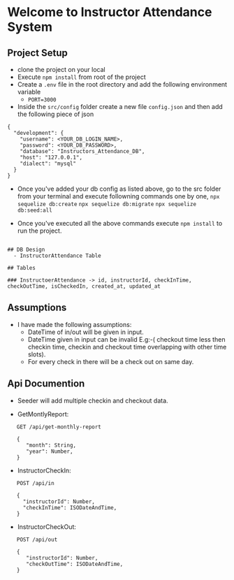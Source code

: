 # Welcome to Instructor Attendance System

## Project Setup
- clone the project on your local
- Execute `npm install` from root of the project
- Create a `.env` file in the root directory and add the following environment variable
    - `PORT=3000`
- Inside the `src/config` folder create a new file `config.json` and then add the following piece of json

```
{
  "development": {
    "username": <YOUR_DB_LOGIN_NAME>,
    "password": <YOUR_DB_PASSWORD>,
    "database": "Instructors_Attendance_DB",
    "host": "127.0.0.1",
    "dialect": "mysql"
  }
}

```
- Once you've added your db config as listed above, go to the src folder from your terminal and execute followning commands one by one,
`npx sequelize db:create`
`npx sequelize db:migrate`
`npx sequelize db:seed:all`

- Once you've executed all the above commands execute `npm install` to run the project.

```

## DB Design
  - InstructorAttendance Table
  
## Tables

### InstructoerAttendance -> id, instructorId, checkInTime, checkOutTime, isCheckedIn, created_at, updated_at

```

 ## Assumptions

- I have made the following assumptions:
  - DateTime of in/out will be given in input. 
  - DateTime given in input can be invalid E.g:-( checkout time less then checkin time, checkin and checkout time overlapping with other time slots).
  - For every check in there will be a check out on same day.


## Api Documention 
- Seeder will add multiple checkin and checkout data.

- GetMontlyReport:
```
   GET /api/get-monthly-report
   
   {
      "month": String,
      "year": Number,
   }
```

- InstructorCheckIn: 
```
   POST /api/in

   {
     "instructorId": Number,
     "checkInTime": ISODateAndTime,
   }
```

- InstructorCheckOut:
```
   POST /api/out

   {
      "instructorId": Number,
      "checkOutTime": ISODateAndTime,
   }
```